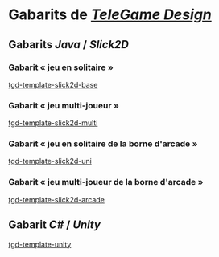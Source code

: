 # Gabarits de [*TeleGame Design*](https://telegd.github.io/)

## Gabarits *Java* / *Slick2D*

### Gabarit «&nbsp;jeu en solitaire&nbsp;»

[tgd-template-slick2d-base][tgd-template-slick2d-base]

### Gabarit «&nbsp;jeu multi-joueur&nbsp;»

[tgd-template-slick2d-multi][tgd-template-slick2d-multi]

### Gabarit «&nbsp;jeu en solitaire de la borne d'arcade&nbsp;»

[tgd-template-slick2d-uni][tgd-template-slick2d-uni]

### Gabarit «&nbsp;jeu multi-joueur de la borne d'arcade&nbsp;»

[tgd-template-slick2d-arcade][tgd-template-slick2d-arcade]

## Gabarit *C#* / *Unity*

[tgd-template-unity][tgd-template-unity]


[tgd-template-slick2d-base]: https://github.com/TeleGD/tgd-template-slick2d-base
[tgd-template-slick2d-multi]: https://github.com/TeleGD/tgd-template-slick2d-multi
[tgd-template-slick2d-uni]: https://github.com/TeleGD/tgd-template-slick2d-uni
[tgd-template-slick2d-arcade]: https://github.com/TeleGD/tgd-template-slick2d-arcade
[tgd-template-unity]: https://github.com/TeleGD/tgd-template-unity
